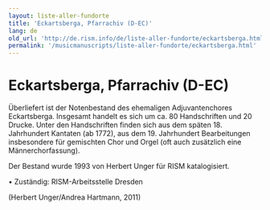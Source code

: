 ```yaml
---
layout: liste-aller-fundorte
title: 'Eckartsberga, Pfarrachiv (D-EC)'
lang: de
old_url: 'http://de.rism.info/de/liste-aller-fundorte/eckartsberga.html'
permalink: '/musicmanuscripts/liste-aller-fundorte/eckartsberga.html'
---
```



# Eckartsberga, Pfarrachiv (D-EC)

Überliefert ist der Notenbestand des ehemaligen Adjuvantenchores Eckartsberga. Insgesamt handelt es sich um ca. 80 Handschriften und 20 Drucke. Unter den Handschriften finden sich aus dem späten 18. Jahrhundert Kantaten (ab 1772), aus dem 19. Jahrhundert Bearbeitungen insbesondere für gemischten Chor und Orgel (oft auch zusätzlich eine Männerchorfassung).

Der Bestand wurde 1993 von Herbert Unger für RISM katalogisiert.

• Zuständig: RISM-Arbeitsstelle Dresden

(Herbert Unger/Andrea Hartmann, 2011)

